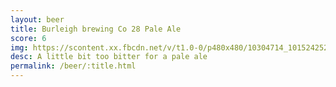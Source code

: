 ```yaml
---
layout: beer
title: Burleigh brewing Co 28 Pale Ale
score: 6
img: https://scontent.xx.fbcdn.net/v/t1.0-0/p480x480/10304714_10152425240513745_4080589260215688130_n.jpg?oh=72bf25c066a119fe5cb274dcd899acd5&oe=591AB379
desc: A little bit too bitter for a pale ale
permalink: /beer/:title.html
---
```

